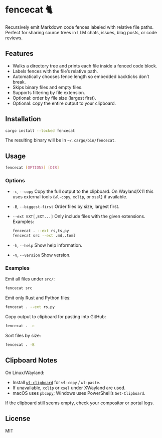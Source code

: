 # fencecat 🐈

Recursively emit Markdown code fences labeled with relative file paths.  
Perfect for sharing source trees in LLM chats, issues, blog posts, or code reviews.

## Features

- Walks a directory tree and prints each file inside a fenced code block.
- Labels fences with the file’s relative path.
- Automatically chooses fence length so embedded backticks don’t break.
- Skips binary files and empty files.
- Supports filtering by file extension.
- Optional: order by file size (largest first).
- Optional: copy the entire output to your clipboard.

## Installation


```bash
cargo install --locked fencecat
````

The resulting binary will be in `~/.cargo/bin/fencecat`.

## Usage

```bash
fencecat [OPTIONS] [DIR]
```

### Options

* `-c`, `--copy`
  Copy the full output to the clipboard.
  On Wayland/X11 this uses external tools (`wl-copy`, `xclip`, or `xsel`) if available.

* `-B`, `--biggest-first`
  Order files by size, largest first.

* `--ext EXT[,EXT...]`
  Only include files with the given extensions.
  Examples:

  ```bash
  fencecat . --ext rs,ts,py
  fencecat src --ext .md,.toml
  ```

* `-h`, `--help`
  Show help information.

* `-V`, `--version`
  Show version.

### Examples

Emit all files under `src/`:

```bash
fencecat src
```

Emit only Rust and Python files:

```bash
fencecat . --ext rs,py
```

Copy output to clipboard for pasting into GitHub:

```bash
fencecat . -c
```

Sort files by size:

```bash
fencecat . -B
```

## Clipboard Notes

On Linux/Wayland:

* Install [`wl-clipboard`](https://github.com/bugaevc/wl-clipboard) for `wl-copy` / `wl-paste`.
* If unavailable, `xclip` or `xsel` under XWayland are used.
* macOS uses `pbcopy`; Windows uses PowerShell’s `Set-Clipboard`.

If the clipboard still seems empty, check your compositor or portal logs.

## License

MIT
